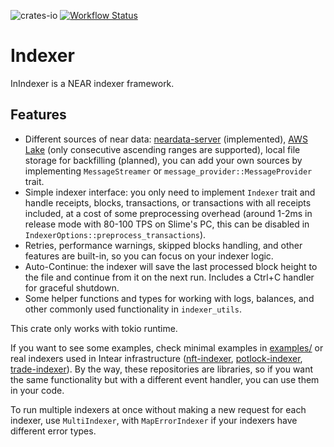 ![crates-io](https://img.shields.io/crates/v/inindexer.svg) [![Workflow Status](https://github.com/INTEARnear/inindexer/actions/workflows/rust.yml/badge.svg)](https://github.com/INTEARnear/inindexer/actions?query=workflow%3A%22main%22)

# Indexer
InIndexer is a NEAR indexer framework.

## Features

- Different sources of near data: [neardata-server](https://github.com/fastnear/neardata-server) (implemented),
  [AWS Lake](https://docs.near.org/concepts/advanced/near-lake-framework) (only consecutive ascending ranges
  are supported), local file storage for backfilling (planned), you can add your own sources by implementing
  `MessageStreamer` or `message_provider::MessageProvider` trait.
- Simple indexer interface: you only need to implement `Indexer` trait and handle receipts, blocks,
  transactions, or transactions with all receipts included, at a cost of some preprocessing overhead (around 1-2ms
  in release mode with 80-100 TPS on Slime's PC, this can be disabled in `IndexerOptions::preprocess_transactions`).
- Retries, performance warnings, skipped blocks handling, and other features are built-in, so you can focus on
  your indexer logic.
- Auto-Continue: the indexer will save the last processed block height to the file and continue from it
  on the next run. Includes a Ctrl+C handler for graceful shutdown.
- Some helper functions and types for working with logs, balances, and other commonly used functionality in
  `indexer_utils`.

This crate only works with tokio runtime.

If you want to see some examples, check minimal examples in [examples/](examples/) or real indexers used in Intear infrastructure ([nft-indexer](https://github.com/INTEARnear/nft-indexer), [potlock-indexer](https://github.com/INTEARnear/potlock-indexer), [trade-indexer](https://github.com/INTEARnear/trade-indexer)). By the way, these repositories are libraries, so if you want the same functionality but with a different event handler, you can use them in your code.

To run multiple indexers at once without making a new request for each indexer, use `MultiIndexer`, with `MapErrorIndexer` if your indexers have different error types.
